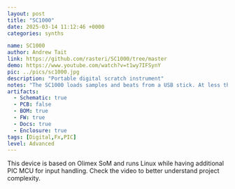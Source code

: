 ```yaml
---
layout: post
title: "SC1000"
date: 2025-03-14 11:12:46 +0000
categories: synths

name: SC1000
author: Andrew Tait
link: https://github.com/rasteri/SC1000/tree/master
demo: https://www.youtube.com/watch?v=t1wy7IFSynY
pic: ../pics/sc1000.jpg
description: "Portable digital scratch instrument"
notes: "The SC1000 loads samples and beats from a USB stick. At less than the size of three stacked DVD cases, it’s probably the smallest integrated portablist solution ever. Despite this, the software and hardware have been carefully tuned and optimized, and it’s responsive enough for even the most complex scratch patterns."
artifacts:
  - Schematic: true
  - PCB: false
  - BOM: true
  - FW: true
  - Docs: true
  - Enclosure: true
tags: [Digital,Fx,PIC]
level: Advanced
---
```


This device is based on Olimex SoM and runs Linux while having additional PIC MCU for input handling. Check the video to better understand project complexity.